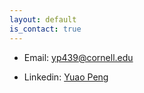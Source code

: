 ```yaml
---
layout: default
is_contact: true
---
```


* Email: [yp439@cornell.edu](mailto:yp439@cornell.edu)

* Linkedin: [Yuao Peng](https://www.linkedin.com/in/yuao-peng-b1364125a)
